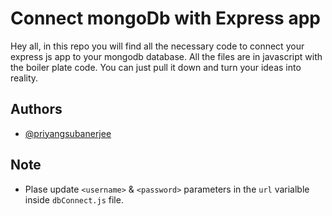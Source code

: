 
# Connect mongoDb with Express app

Hey all, in this repo you will find all the necessary code to connect your express js app to your mongodb database.
All the files are in javascript with the boiler plate code. You can just pull it down and turn your ideas into reality.


## Authors

- [@priyangsubanerjee](https://www.github.com/priyangsubanerjee)


## Note

- Plase update `<username>` & `<password>` parameters in the `url` varialble inside `dbConnect.js` file.
